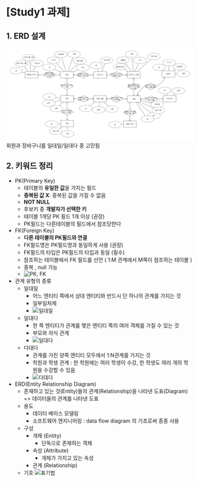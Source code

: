 # [Study1 과제]

## 1. ERD 설계

![shoppingMallErd.png](shoppingMallErd.png)
회원과 장바구니를 일대일/일대다 중 고민됨

## 2. 키워드 정리

- PK(Primary Key)
  - 테이블의 **유일한 값**을 가지는 필드
  - **중복된 값 X**: 중복된 값을 가질 수 없음
  - **NOT NULL**
  - 후보키 중 **개발자가 선택한 키**
  - 테이블 1개당 PK 필드 1개 이상 (권장)
  - PK필드는 다른테이블의 필드에서 참조당한다
- FK(Foreign Key)
  - **다른 테이블의 PK필드와 연결**
  - FK필드명은 PK필드명과 동일하게 사용 (권장)
  - FK필드의 타입은 PK필드의 타입과 동일 (필수)
  - 참조하는 테이블에서 FK 필드를 선언 ( 1:M 관계에서 M쪽이 참조하는 테이블 )
  - 중복 , null 가능
  - ![PK, FK](https://velog.velcdn.com/images%2Fjch9537%2Fpost%2Feffa8fe7-fa6e-474f-bf9d-fc30f53b9cf8%2Fimage.png)
- 관계 유형의 종류
  - 일대일
    - 어느 엔티티 쪽에서 상대 엔티티와 반드시 단 하나의 관계를 가지는 것
    - 일부일처제
    - ![일대일](https://velog.velcdn.com/images%2Fgillog%2Fpost%2F296d4f71-8eba-4353-bf3a-4d9b342695df%2F11.PNG)
  - 일대다
    - 한 쪽 엔티티가 관계를 맺은 엔티티 쪽의 여러 객체를 가질 수 있는 것
    - 부모와 자식 관계
    - ![일대다](https://velog.velcdn.com/images%2Fgillog%2Fpost%2F8977abf9-f56e-46b0-8764-cf6446af1daf%2F22.PNG)
  - 다대다
    - 관계를 가진 양쪽 엔티티 모두에서 1:N관계를 가지는 것
    - 학원과 학생 관계 : 한 학원에는 여러 학생이 수강, 한 학생도 여러 개의 학원을 수강할 수 있음
    - ![다대다](https://velog.velcdn.com/images%2Fgillog%2Fpost%2F33a5d121-a58d-4791-a2f7-d1243e954d21%2F33.PNG)
- ERD(Entity Relationship Diagram)
  - 존재하고 있는 것(Entity)들의 관계(Relationship)을 나타낸 도표(Diagram) => 데이터들의 관계를 나타낸 도표
  - 용도
    - 데이터 베이스 모델링
    - 소프트웨어 엔지니어링 : data flow diagram 의 기초로써 종종 사용
  - 구성
    - 개체 (Entity)
      - 단독으로 존재하는 객체
    - 속성 (Attribute)
      - 개체가 가지고 있는 속성
    - 관계 (Relationship)
  - 기호
    ![표기법](https://velog.velcdn.com/images/mong9_s/post/6407a362-71d6-4941-b9a3-62f9ac16ed44/image.PNG)
